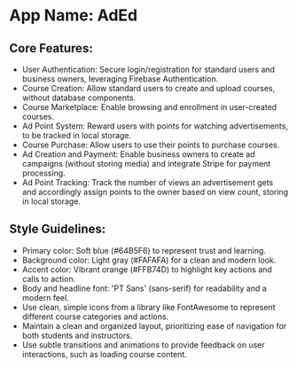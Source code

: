 # **App Name**: AdEd

## Core Features:

- User Authentication: Secure login/registration for standard users and business owners, leveraging Firebase Authentication.
- Course Creation: Allow standard users to create and upload courses, without database components.
- Course Marketplace: Enable browsing and enrollment in user-created courses.
- Ad Point System: Reward users with points for watching advertisements, to be tracked in local storage.
- Course Purchase: Allow users to use their points to purchase courses.
- Ad Creation and Payment: Enable business owners to create ad campaigns (without storing media) and integrate Stripe for payment processing.
- Ad Point Tracking: Track the number of views an advertisement gets and accordingly assign points to the owner based on view count, storing in local storage.

## Style Guidelines:

- Primary color: Soft blue (#64B5F6) to represent trust and learning.
- Background color: Light gray (#FAFAFA) for a clean and modern look.
- Accent color: Vibrant orange (#FFB74D) to highlight key actions and calls to action.
- Body and headline font: 'PT Sans' (sans-serif) for readability and a modern feel.
- Use clean, simple icons from a library like FontAwesome to represent different course categories and actions.
- Maintain a clean and organized layout, prioritizing ease of navigation for both students and instructors.
- Use subtle transitions and animations to provide feedback on user interactions, such as loading course content.